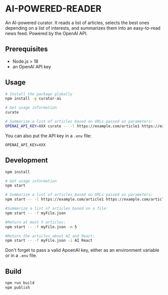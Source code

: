 # AI-POWERED-READER

An AI-powered curator. It reads a list of articles, selects the best ones depending on a list of interests, and summarizes them into an easy-to-read news feed. Powered by the OpenAI API.

## Prerequisites

- Node.js > 18
- an OpenAI API key

## Usage

```sh
# Install the package globally
npm install -g curator-ai

# Get usage information
curate

# Summarize a list of articles based on URLs passed as parameters:
OPENAI_API_KEY=XXX curate -- -l https://example.com/article1 https://example.com/article2
```

You can also put the API key in a `.env` file:

```
OPENAI_API_KEY=XXX
```

## Development

```sh
npm install

# Get usage information
npm start

# Summarize a list of articles based on URLs passed as parameters:
npm start -- -l https://example.com/article1 https://example.com/article2

#Summarize a list of articles based on a file:
npm start -- -f myFile.json

#Return at most 5 articles:
npm start -- -f myFile.json -m 5

#Return the articles about AI and React:
npm start -- -f myFile.json -i AI React
```

Don't forget to pass a valid ApoenAI key, either as an environment variable or in a `.env` file.

## Build

```sh
npm run build
npm publish
```